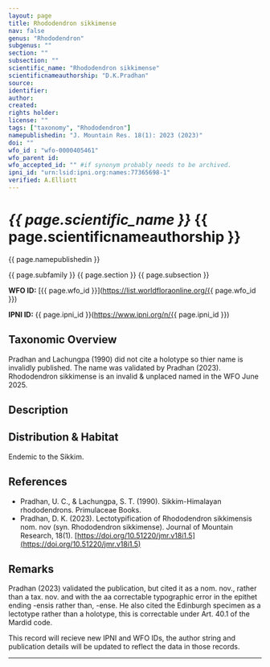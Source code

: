 ```yaml
---
layout: page
title: Rhododendron sikkimense
nav: false
genus: "Rhododendron"
subgenus: ""
section: ""
subsection: ""
scientific_name: "Rhododendron sikkimense"
scientificnameauthorship: "D.K.Pradhan"
source: 
identifier: 
author: 
created: 
rights holder: 
license: ""
tags: ["taxonomy", "Rhododendron"]
namepublishedin: "J. Mountain Res. 18(1): 2023 (2023)"
doi: ""
wfo_id : "wfo-0000405461"
wfo_parent id: 
wfo_accepted_id: "" #if synonym probably needs to be archived.                      
ipni_id: "urn:lsid:ipni.org:names:77365698-1"
verified: A.Elliott
---
```


# _{{ page.scientific_name }}_ {{ page.scientificnameauthorship }}
 {{ page.namepublishedin }}
 
{{ page.subfamily }} {{ page.section }} {{ page.subsection }} 

**WFO ID:** [{{ page.wfo_id }}](https://list.worldfloraonline.org/{{ page.wfo_id }})

**IPNI ID:** {{ page.ipni_id }}(https://www.ipni.org/n/{{ page.ipni_id }})

## Taxonomic Overview  

Pradhan and Lachungpa (1990) did not cite a holotype so thier name is invalidly published. The name was validated by Pradhan (2023). 
Rhododendron sikkimense is an invalid & unplaced named in the WFO June 2025.

## Description  


## Distribution & Habitat  
Endemic to the Sikkim.

## References  
- Pradhan, U. C., & Lachungpa, S. T. (1990). Sikkim-Himalayan rhododendrons. Primulaceae Books.
- Pradhan, D. K. (2023). Lectotypification of Rhododendron sikkimensis nom. nov (syn. Rhododendron sikkimense). Journal of Mountain Research, 18(1). [https://doi.org/10.51220/jmr.v18i1.5](https://doi.org/10.51220/jmr.v18i1.5) 


## Remarks  
Pradhan (2023) validated the publication, but cited it as a nom. nov., rather than a tax. nov. and with the aa correctable typographic error in the epithet ending -ensis rather than, -ense. He also cited the Edinburgh specimen as a lectotype rather than a holotype, this is correctable under Art. 40.1 of the Mardid code.

This record will recieve new IPNI and WFO IDs, the author string and publication details will be updated to reflect the data in those records.

---

